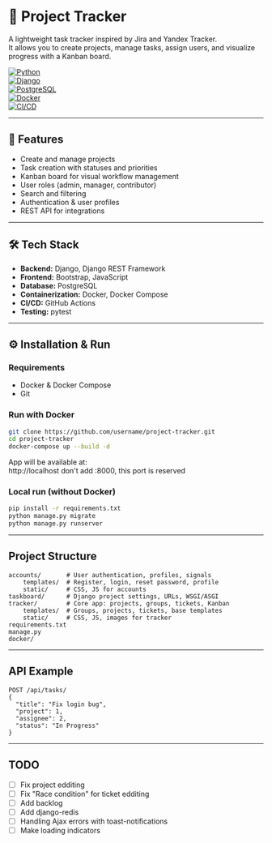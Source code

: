 # 📝 Project Tracker

A lightweight task tracker inspired by Jira and Yandex Tracker.  
It allows you to create projects, manage tasks, assign users, and visualize progress with a Kanban board.  

[![Python](https://img.shields.io/badge/python-3.11-blue?logo=python)](https://www.python.org/)  
[![Django](https://img.shields.io/badge/Django-4.2-green?logo=django)](https://www.djangoproject.com/)  
[![PostgreSQL](https://img.shields.io/badge/PostgreSQL-15-blue?logo=postgresql)](https://www.postgresql.org/)  
[![Docker](https://img.shields.io/badge/Docker-✔-blue?logo=docker)](https://www.docker.com/)  
[![CI/CD](https://img.shields.io/badge/GitHub_Actions-CI%2FCD-black?logo=githubactions)](https://github.com/features/actions)  

---

## 🚀 Features
- Create and manage projects  
- Task creation with statuses and priorities  
- Kanban board for visual workflow management  
- User roles (admin, manager, contributor)  
- Search and filtering  
- Authentication & user profiles  
- REST API for integrations  

---

## 🛠️ Tech Stack
- **Backend:** Django, Django REST Framework  
- **Frontend:** Bootstrap, JavaScript  
- **Database:** PostgreSQL  
- **Containerization:** Docker, Docker Compose  
- **CI/CD:** GitHub Actions  
- **Testing:** pytest  

---

## ⚙️ Installation & Run

### Requirements
- Docker & Docker Compose  
- Git  

### Run with Docker
```bash
git clone https://github.com/username/project-tracker.git
cd project-tracker
docker-compose up --build -d
```
App will be available at:  
 http://localhost
 don't add :8000, this port is reserved  

### Local run (without Docker)
```bash
pip install -r requirements.txt
python manage.py migrate
python manage.py runserver
```

---

## Project Structure
```
accounts/       # User authentication, profiles, signals
    templates/  # Register, login, reset password, profile
    static/     # CSS, JS for accounts
taskboard/      # Django project settings, URLs, WSGI/ASGI
tracker/        # Core app: projects, groups, tickets, Kanban
    templates/  # Groups, projects, tickets, base templates
    static/     # CSS, JS, images for tracker
requirements.txt
manage.py
docker/         
```

---

## API Example
```http
POST /api/tasks/
{
  "title": "Fix login bug",
  "project": 1,
  "assignee": 2,
  "status": "In Progress"
}
```

---

## TODO
- [ ] Fix project edditing
- [ ] Fix "Race condition" for ticket edditing
- [ ] Add backlog 
- [ ] Add django-redis
- [ ] Handling Ajax errors with toast-notifications
- [ ] Make loading indicators 
